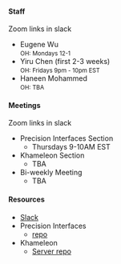 #### Staff

Zoom links in slack

* Eugene Wu   
  <small>OH: Mondays 12-1 </small>   
* Yiru Chen (first 2-3 weeks)   
  <small>OH: Fridays 9pm - 10pm EST </small>
* Haneen Mohammed    
  <small>OH: TBA</small>

#### Meetings

Zoom links in slack

* Precision Interfaces Section
  * Thursdays 9-10AM EST
* Khameleon Section
  * TBA
* Bi-weekly Meeting
  * TBA

#### Resources

* [Slack](wulab2020summer.slack.com)
* Precision Interfaces
  * [repo](https://github.com/cudbg/pi)
* Khameleon 
  * [Server repo](https://github.com/cudbg/khameleon-server)



